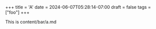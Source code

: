 +++
title = 'A'
date = 2024-06-07T05:28:14-07:00
draft = false
tags = ["foo"]
+++

This is content/bar/a.md
